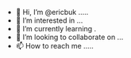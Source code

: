 - 👋 Hi, I’m @ericbuk .....
- 👀 I’m interested in ...
- 🌱 I’m currently learning .
- 💞️ I’m looking to collaborate on ...
- 📫 How to reach me .....

<!---
ericbuk/ericbuk is a ✨ special ✨ repository because its `README.md` (this file) appears on your GitHub profile.
You can click the Preview link to take a look at your changes.
--->
